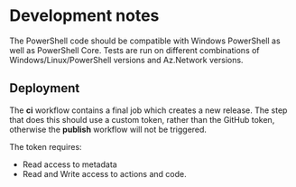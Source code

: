 # Development notes

The PowerShell code should be compatible with Windows PowerShell as well as PowerShell Core. Tests are run on different combinations of Windows/Linux/PowerShell versions and Az.Network versions.

## Deployment

The **ci** workflow contains a final job which creates a new release. The step that does this should use a custom token, rather than the GitHub token, otherwise the **publish** workflow will not be triggered.

The token requires:

- Read access to metadata
- Read and Write access to actions and code.
